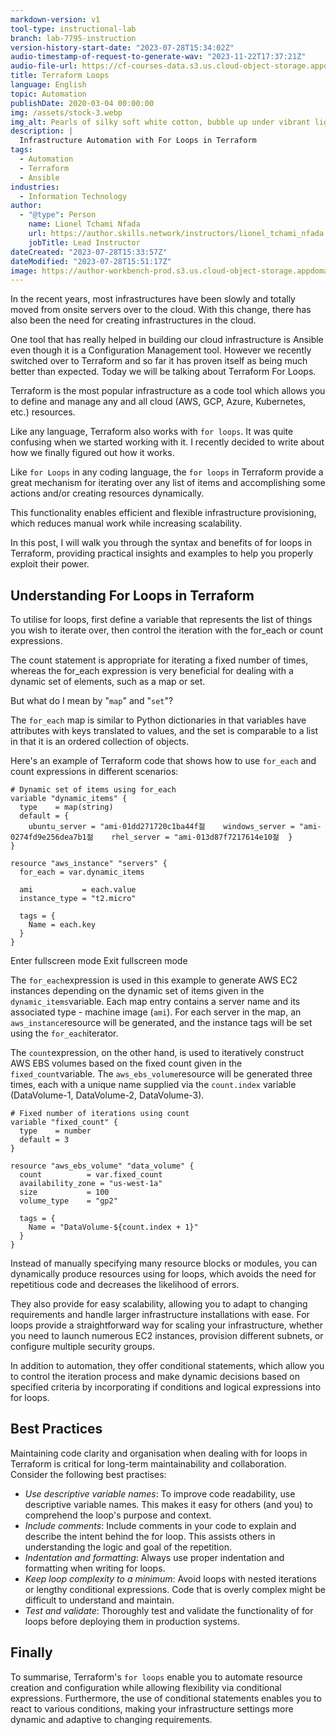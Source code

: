 ```yaml
---
markdown-version: v1
tool-type: instructional-lab
branch: lab-7795-instruction
version-history-start-date: "2023-07-28T15:34:02Z"
audio-timestamp-of-request-to-generate-wav: "2023-11-22T17:37:21Z"
audio-file-url: https://cf-courses-data.s3.us.cloud-object-storage.appdomain.cloud/171/labs/Infrastructure_Automation_with_For_Loops_in_Terraform.md.wav
title: Terraform Loops
language: English
topic: Automation
publishDate: 2020-03-04 00:00:00
img: /assets/stock-3.webp
img_alt: Pearls of silky soft white cotton, bubble up under vibrant lighting
description: |
  Infrastructure Automation with For Loops in Terraform
tags:
  - Automation
  - Terraform
  - Ansible
industries:
  - Information Technology
author:
  - "@type": Person
    name: Lionel Tchami Nfada
    url: https://author.skills.network/instructors/lionel_tchami_nfada
    jobTitle: Lead Instructor
dateCreated: "2023-07-28T15:33:57Z"
dateModified: "2023-07-28T15:51:17Z"
image: https://author-workbench-prod.s3.us.cloud-object-storage.appdomain.cloud/2ppgywmw6uhv78ar5c8cajqo8ing
---
```


In the recent years, most infrastructures have been slowly and totally moved from onsite servers over to the cloud. With this change, there has also been the need for creating infrastructures in the cloud.

One tool that has really helped in building our cloud infrastructure is Ansible even though it is a Configuration Management tool. However we recently switched over to Terraform and so far it has proven itself as being much better than expected. Today we will be talking about Terraform For Loops.

Terraform is the most popular infrastructure as a code tool which allows you to define and manage any and all cloud (AWS, GCP, Azure, Kubernetes, etc.) resources.

Like any language, Terraform also works with `for loops`. It was quite confusing when we started working with it. I recently decided to write about how we finally figured out how it works.

Like `for Loops` in any coding language, the `for loops` in Terraform provide a great mechanism for iterating over any list of items and accomplishing some actions and/or creating resources dynamically.

This functionality enables efficient and flexible infrastructure provisioning, which reduces manual work while increasing scalability.

In this post, I will walk you through the syntax and benefits of for loops in Terraform, providing practical insights and examples to help you properly exploit their power.

## Understanding For Loops in Terraform

To utilise for loops, first define a variable that represents the list of things you wish to iterate over, then control the iteration with the for_each or count expressions.

The count statement is appropriate for iterating a fixed number of times, whereas the for_each expression is very beneficial for dealing with a dynamic set of elements, such as a map or set.

But what do I mean by "`map`" and "`set`"?

The `for_each` map is similar to Python dictionaries in that variables have attributes with keys translated to values, and the set is comparable to a list in that it is an ordered collection of objects.

Here's an example of Terraform code that shows how to use `for_each` and count expressions in different scenarios:

```hcl
# Dynamic set of items using for_each
variable "dynamic_items" {
  type    = map(string)
  default = {
    ubuntu_server = "ami-01dd271720c1ba44f젊    windows_server = "ami-0274fd9e256dea7b1젊    rhel_server = "ami-013d87f7217614e10젊  }
}

resource "aws_instance" "servers" {
  for_each = var.dynamic_items

  ami           = each.value
  instance_type = "t2.micro"

  tags = {
    Name = each.key
  }
}
```

Enter fullscreen mode Exit fullscreen mode

The `for_each`expression is used in this example to generate AWS EC2 instances depending on the dynamic set of items given in the `dynamic_items`variable. Each map entry contains a server name and its associated type - machine image (`ami`). For each server in the map, an `aws_instance`resource will be generated, and the instance tags will be set using the `for_each`iterator.

The `count`expression, on the other hand, is used to iteratively construct AWS EBS volumes based on the fixed count given in the `fixed_count`variable. The `aws_ebs_volume`resource will be generated three times, each with a unique name supplied via the `count.index` variable (DataVolume-1, DataVolume-2, DataVolume-3).

```hcl
# Fixed number of iterations using count
variable "fixed_count" {
  type    = number
  default = 3
}

resource "aws_ebs_volume" "data_volume" {
  count          = var.fixed_count
  availability_zone = "us-west-1a"
  size           = 100
  volume_type    = "gp2"

  tags = {
    Name = "DataVolume-${count.index + 1}"
  }
}
```

Instead of manually specifying many resource blocks or modules, you can dynamically produce resources using for loops, which avoids the need for repetitious code and decreases the likelihood of errors.

They also provide for easy scalability, allowing you to adapt to changing requirements and handle larger infrastructure installations with ease. For loops provide a straightforward way for scaling your infrastructure, whether you need to launch numerous EC2 instances, provision different subnets, or configure multiple security groups.

In addition to automation, they offer conditional statements, which allow you to control the iteration process and make dynamic decisions based on specified criteria by incorporating if conditions and logical expressions into for loops.

## Best Practices

Maintaining code clarity and organisation when dealing with for loops in Terraform is critical for long-term maintainability and collaboration. Consider the following best practises:

- _Use descriptive variable names_: To improve code readability, use descriptive variable names. This makes it easy for others (and you) to comprehend the loop's purpose and context.
- _Include comments_: Include comments in your code to explain and describe the intent behind the for loop. This assists others in understanding the logic and goal of the repetition.
- _Indentation and formatting_: Always use proper indentation and formatting when writing for loops.
- _Keep loop complexity to a minimum_: Avoid loops with nested iterations or lengthy conditional expressions. Code that is overly complex might be difficult to understand and maintain.
- _Test and validate_: Thoroughly test and validate the functionality of for loops before deploying them in production systems.

## Finally

To summarise, Terraform's `for loops` enable you to automate resource creation and configuration while allowing flexibility via conditional expressions. Furthermore, the use of conditional statements enables you to react to various conditions, making your infrastructure settings more dynamic and adaptive to changing requirements.
